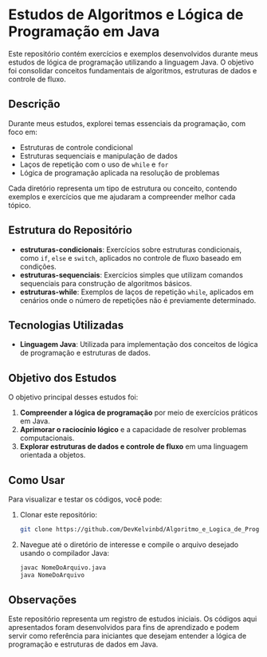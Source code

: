 # Estudos de Algoritmos e Lógica de Programação em Java

Este repositório contém exercícios e exemplos desenvolvidos durante meus estudos de lógica de programação utilizando a linguagem Java. O objetivo foi consolidar conceitos fundamentais de algoritmos, estruturas de dados e controle de fluxo.

## Descrição

Durante meus estudos, explorei temas essenciais da programação, com foco em:
- Estruturas de controle condicional
- Estruturas sequenciais e manipulação de dados
- Laços de repetição com o uso de `while` e `for`
- Lógica de programação aplicada na resolução de problemas

Cada diretório representa um tipo de estrutura ou conceito, contendo exemplos e exercícios que me ajudaram a compreender melhor cada tópico.

## Estrutura do Repositório

- **estruturas-condicionais**: Exercícios sobre estruturas condicionais, como `if`, `else` e `switch`, aplicados no controle de fluxo baseado em condições.
- **estruturas-sequenciais**: Exercícios simples que utilizam comandos sequenciais para construção de algoritmos básicos.
- **estruturas-while**: Exemplos de laços de repetição `while`, aplicados em cenários onde o número de repetições não é previamente determinado.

## Tecnologias Utilizadas

- **Linguagem Java**: Utilizada para implementação dos conceitos de lógica de programação e estruturas de dados.

## Objetivo dos Estudos

O objetivo principal desses estudos foi:
1. **Compreender a lógica de programação** por meio de exercícios práticos em Java.
2. **Aprimorar o raciocínio lógico** e a capacidade de resolver problemas computacionais.
3. **Explorar estruturas de dados e controle de fluxo** em uma linguagem orientada a objetos.

## Como Usar

Para visualizar e testar os códigos, você pode:
1. Clonar este repositório:
   ```bash
   git clone https://github.com/DevKelvinbd/Algoritmo_e_Logica_de_Programacao_em_Java.git
   
2. Navegue até o diretório de interesse e compile o arquivo desejado usando o compilador Java:
   ```bash
   javac NomeDoArquivo.java
   java NomeDoArquivo

## Observações

Este repositório representa um registro de estudos iniciais. Os códigos aqui apresentados foram desenvolvidos para fins de aprendizado e podem servir como referência para iniciantes que desejam entender a lógica de programação e estruturas de dados em Java.

